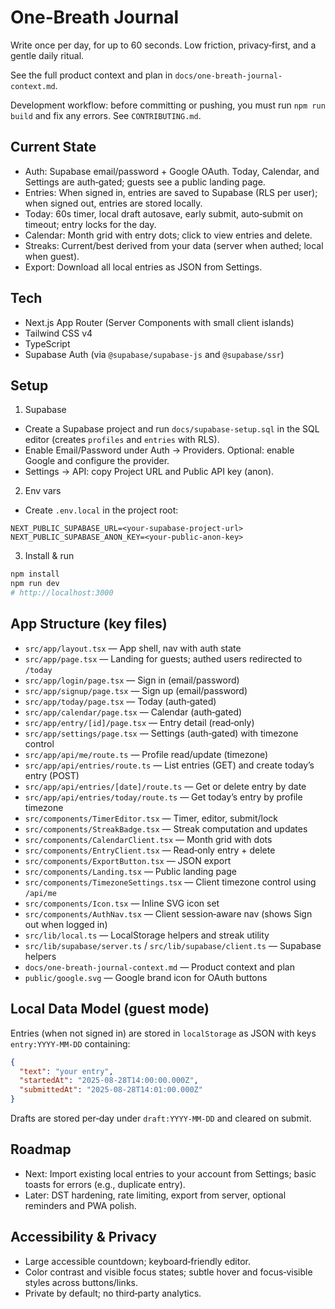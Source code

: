 # One‑Breath Journal

Write once per day, for up to 60 seconds. Low friction, privacy‑first, and a gentle daily ritual.

See the full product context and plan in `docs/one-breath-journal-context.md`.

Development workflow: before committing or pushing, you must run `npm run build` and fix any errors. See `CONTRIBUTING.md`.

## Current State
- Auth: Supabase email/password + Google OAuth. Today, Calendar, and Settings are auth‑gated; guests see a public landing page.
- Entries: When signed in, entries are saved to Supabase (RLS per user); when signed out, entries are stored locally.
- Today: 60s timer, local draft autosave, early submit, auto‑submit on timeout; entry locks for the day.
- Calendar: Month grid with entry dots; click to view entries and delete.
- Streaks: Current/best derived from your data (server when authed; local when guest).
- Export: Download all local entries as JSON from Settings.

## Tech
- Next.js App Router (Server Components with small client islands)
- Tailwind CSS v4
- TypeScript
- Supabase Auth (via `@supabase/supabase-js` and `@supabase/ssr`)

## Setup
1) Supabase
- Create a Supabase project and run `docs/supabase-setup.sql` in the SQL editor (creates `profiles` and `entries` with RLS).
- Enable Email/Password under Auth → Providers. Optional: enable Google and configure the provider.
- Settings → API: copy Project URL and Public API key (anon).

2) Env vars
- Create `.env.local` in the project root:
```
NEXT_PUBLIC_SUPABASE_URL=<your-supabase-project-url>
NEXT_PUBLIC_SUPABASE_ANON_KEY=<your-public-anon-key>
```

3) Install & run
```bash
npm install
npm run dev
# http://localhost:3000
```

## App Structure (key files)
- `src/app/layout.tsx` — App shell, nav with auth state
- `src/app/page.tsx` — Landing for guests; authed users redirected to `/today`
- `src/app/login/page.tsx` — Sign in (email/password)
- `src/app/signup/page.tsx` — Sign up (email/password)
- `src/app/today/page.tsx` — Today (auth‑gated)
- `src/app/calendar/page.tsx` — Calendar (auth‑gated)
- `src/app/entry/[id]/page.tsx` — Entry detail (read‑only)
- `src/app/settings/page.tsx` — Settings (auth‑gated) with timezone control
- `src/app/api/me/route.ts` — Profile read/update (timezone)
- `src/app/api/entries/route.ts` — List entries (GET) and create today’s entry (POST)
- `src/app/api/entries/[date]/route.ts` — Get or delete entry by date
- `src/app/api/entries/today/route.ts` — Get today’s entry by profile timezone
- `src/components/TimerEditor.tsx` — Timer, editor, submit/lock
- `src/components/StreakBadge.tsx` — Streak computation and updates
- `src/components/CalendarClient.tsx` — Month grid with dots
- `src/components/EntryClient.tsx` — Read‑only entry + delete
- `src/components/ExportButton.tsx` — JSON export
- `src/components/Landing.tsx` — Public landing page
- `src/components/TimezoneSettings.tsx` — Client timezone control using `/api/me`
- `src/components/Icon.tsx` — Inline SVG icon set
- `src/components/AuthNav.tsx` — Client session‑aware nav (shows Sign out when logged in)
- `src/lib/local.ts` — LocalStorage helpers and streak utility
- `src/lib/supabase/server.ts` / `src/lib/supabase/client.ts` — Supabase helpers
- `docs/one-breath-journal-context.md` — Product context and plan
 - `public/google.svg` — Google brand icon for OAuth buttons

## Local Data Model (guest mode)
Entries (when not signed in) are stored in `localStorage` as JSON with keys `entry:YYYY-MM-DD` containing:

```json
{
  "text": "your entry",
  "startedAt": "2025-08-28T14:00:00.000Z",
  "submittedAt": "2025-08-28T14:01:00.000Z"
}
```

Drafts are stored per‑day under `draft:YYYY-MM-DD` and cleared on submit.

## Roadmap
- Next: Import existing local entries to your account from Settings; basic toasts for errors (e.g., duplicate entry).
- Later: DST hardening, rate limiting, export from server, optional reminders and PWA polish.

## Accessibility & Privacy
- Large accessible countdown; keyboard‑friendly editor.
- Color contrast and visible focus states; subtle hover and focus‑visible styles across buttons/links.
- Private by default; no third‑party analytics.
